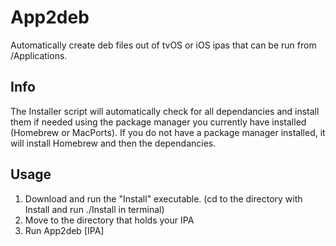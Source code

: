 # App2deb
Automatically create deb files out of tvOS or iOS ipas that can be run from /Applications.

## Info
The Installer script will automatically check for all dependancies and install them if needed using the package manager you currently have installed (Homebrew or MacPorts). If you do not have a package manager installed, it will install Homebrew and then the dependancies.

## Usage
1. Download and run the "Install" executable. (cd to the directory with Install and run ./Install in terminal)
2. Move to the directory that holds your IPA
3. Run App2deb [IPA]
